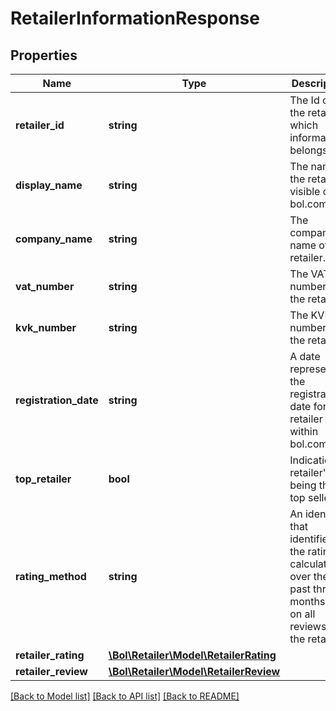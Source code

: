 # RetailerInformationResponse

## Properties
Name | Type | Description | Notes
------------ | ------------- | ------------- | -------------
**retailer_id** | **string** | The Id of the retailer which information belongs to. | 
**display_name** | **string** | The name of the retailer visible on bol.com | 
**company_name** | **string** | The company name of the retailer. | 
**vat_number** | **string** | The VAT number of the retailer. | 
**kvk_number** | **string** | The KVK number of the retailer. | 
**registration_date** | **string** | A date representing the registration date for the retailer within bol.com | 
**top_retailer** | **bool** | Indication of retailer&#x27;s being the top seller. | [optional] 
**rating_method** | **string** | An identifier that identifies if the rating is calculated over the past three months or on all reviews for the retailer. | [optional] 
**retailer_rating** | [**\Bol\Retailer\Model\RetailerRating**](RetailerRating.md) |  | [optional] 
**retailer_review** | [**\Bol\Retailer\Model\RetailerReview**](RetailerReview.md) |  | [optional] 

[[Back to Model list]](../../README.md#documentation-for-models) [[Back to API list]](../../README.md#documentation-for-api-endpoints) [[Back to README]](../../README.md)

